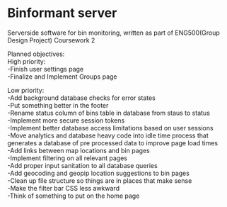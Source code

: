 # Binformant server      
Serverside software for bin monitoring, written as part of ENG500(Group Design Project) Coursework 2

Planned objectives:   
High priority:  
-Finish user settings page  
-Finalize and Implement Groups page  
  
Low priority:  
-Add background database checks for error states  
-Put something better in the footer  
-Rename status column of bins table in database from staus to status  
-Implement more secure session tokens  
-Implement better database access limitations based on user sessions  
-Move analytics and database heavy code into idle time process that generates a database of pre processed data to improve page load times  
-Add links between map locations and bin pages  
-Implement filtering on all relevant pages  
-Add proper input sanitation to all database queries  
-Add geocoding and geopip location suggestions to bin pages  
-Clean up file structure so things are in places that make sense  
-Make the filter bar CSS less awkward  
-Think of something to put on the home page  
